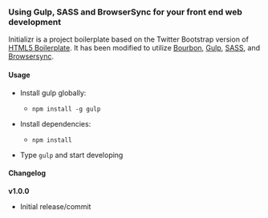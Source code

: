### Using Gulp, SASS and BrowserSync for your front end web development

Initializr is a project boilerplate based on the Twitter Bootstrap version of [HTML5 Boilerplate](http://html5boilerplate.com). It has been modified to utilize [Bourbon](http://bourbon.io), [Gulp](http://gulpjs.com/), [SASS](http://sass-lang.com/), and [Browsersync](http://www.browsersync.io/). 

#### Usage

- Install gulp globally:
  - `npm install -g gulp`

- Install dependencies:
  - `npm install`

- Type `gulp` and start developing

#### Changelog

**v1.0.0**
- Initial release/commit
